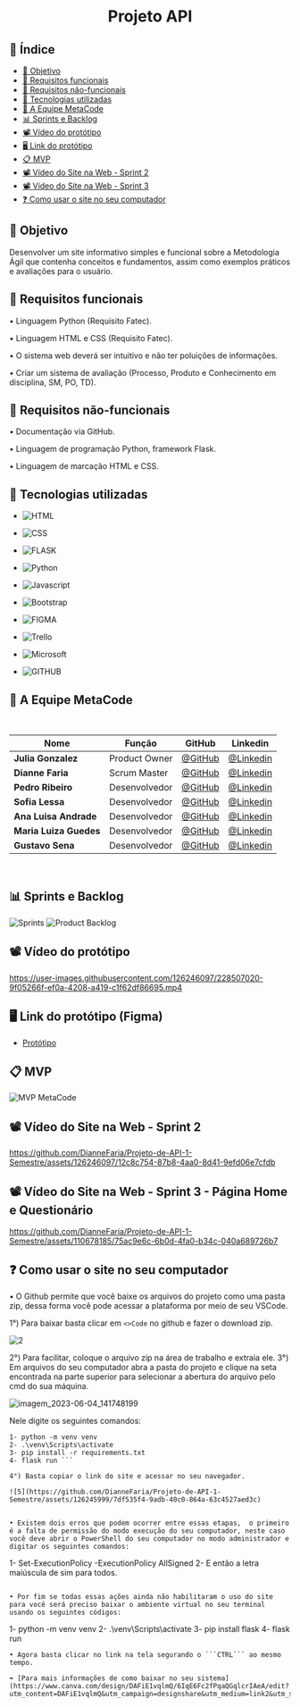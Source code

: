 <h1 align="center"> Projeto API </h1>

## 🔗 Índice
* [🎯 Objetivo](#-objetivo)
* [📍 Requisitos funcionais](#-requisitos-funcionais)
* [📍 Requisitos não-funcionais](#-requisitos-não-funcionais)
* [🔧 Tecnologias utilizadas](#-tecnologias-utilizadas)
* [👥 A Equipe MetaCode](#-a-equipe-metacode)
* [📊 Sprints e Backlog](#-sprints-e-backlog)
* [📽️ Vídeo do protótipo](#%EF%B8%8F-vídeo-do-protótipo)
* [🖥️ Link do protótipo](#%EF%B8%8F-link-do-protótipo-figma)
* [📋 MVP](#-mvp)
* [📽️ Vídeo do Site na Web - Sprint 2 ](#%EF%B8%8F-vídeo-do-site-na-web---sprint-2)
* [📽️ Vídeo do Site na Web - Sprint 3](#%EF%B8%8F-vídeo-do-site-na-web---sprint-3---página-home-e-questionário)
* [❓ Como usar o site no seu computador](#-como-usar-o-site-no-seu-computador)

## 🎯 Objetivo
 Desenvolver um site informativo simples e funcional sobre a Metodologia Ágil que contenha conceitos e fundamentos, assim como exemplos práticos e avaliações para o usuário.
 

## 📍 Requisitos funcionais
•	Linguagem Python (Requisito Fatec).

•	Linguagem HTML e CSS (Requisito Fatec).

•	O sistema web deverá ser intuitivo e não ter poluições de informações.

•	Criar um sistema de avaliação (Processo, Produto e Conhecimento em disciplina, SM, PO, TD).


## 📍 Requisitos não-funcionais

•	Documentação via GitHub.

•	Linguagem de programação Python, framework Flask.

•	Linguagem de marcação HTML e CSS.

## 🔧 Tecnologias utilizadas

- ![HTML](https://img.shields.io/badge/HTML5-E34F26?style=for-the-badge&logo=html5&logoColor=white)

- ![CSS](https://img.shields.io/badge/CSS-239120?&style=for-the-badge&logo=css3&logoColor=white)

- ![FLASK](https://img.shields.io/badge/Flask-000000?style=for-the-badge&logo=flask&logoColor=white) 

- ![Python](https://img.shields.io/badge/Python-14354C?style=for-the-badge&logo=python&logoColor=white)

- ![Javascript](https://img.shields.io/badge/JavaScript-F7DF1E?style=for-the-badge&logo=javascript&logoColor=black)

- ![Bootstrap](https://img.shields.io/badge/Bootstrap-563D7C?style=for-the-badge&logo=bootstrap&logoColor=white) 

- ![FIGMA](https://img.shields.io/badge/Figma-F24E1E?style=for-the-badge&logo=figma&logoColor=white)

- ![Trello](https://img.shields.io/badge/Trello-%23026AA7.svg?style=for-the-badge&logo=Trello&logoColor=white)

- ![Microsoft](https://img.shields.io/badge/Microsoft_Office-D83B01?style=for-the-badge&logo=microsoft-office&logoColor=white)

- ![GITHUB](https://img.shields.io/badge/GitHub-100000?style=for-the-badge&logo=github&logoColor=white)

## 👥 A Equipe MetaCode

<br>

|Nome|Função|GitHub|Linkedin|
| -------- |-------- |-------- |-------- |
|**Julia Gonzalez**|Product Owner|[@GitHub](https://github.com/juliagonzalezmoreira)|[@Linkedin](http://linkedin.com/in/julia-gonzalez-moreira)
|**Dianne Faria**|Scrum Master|[@GitHub](https://github.com/DianneFaria)|[@Linkedin](https://www.linkedin.com/in/dianne-faria-de-brito-099b3015b)
|**Pedro Ribeiro**|Desenvolvedor|[@GitHub](https://github.com/pedrohenribeiro)|[@Linkedin](https://www.linkedin.com/in/pedrohenribeiro1/)
|**Sofia Lessa**|Desenvolvedor|[@GitHub](https://github.com/sofialessaa)|[@Linkedin](https://www.linkedin.com/in/sofiamatoslessa/)
|**Ana Luisa Andrade**|Desenvolvedor|[@GitHub](https://github.com/LuisaAndrade28)|[@Linkedin](https://www.linkedin.com/in/ana-luisa-andrade-4a695526b)
|**Maria Luiza Guedes**|Desenvolvedor|[@GitHub](https://github.com/mluizaguedes)|[@Linkedin](https://www.linkedin.com/in/maria-luiza-a141b123b)
|**Gustavo Sena**|Desenvolvedor|[@GitHub](https://github.com/gustavosenamp)|[@Linkedin](https://www.linkedin.com/in/gustavo-sena-577045232)

</br>

## 📊 Sprints e Backlog

![Sprints](https://github.com/DianneFaria/Projeto-de-API-1-Semestre/assets/110678185/4749bd45-ae7a-42d7-a4a5-b374d10e40b7)
![Product Backlog](https://github.com/DianneFaria/Projeto-de-API-1-Semestre/assets/110678185/9dc0ab46-a460-4bab-90fd-976b066bac5c)

## 📽️ Vídeo do protótipo

https://user-images.githubusercontent.com/126246097/228507020-9f05266f-ef0a-4208-a419-c1f62df86695.mp4

## 🖥️ Link do protótipo (Figma)

* [Protótipo](https://www.figma.com/file/T4KKC2PIVHAnsGjgjj3TVS/prototipo-1?node-id=0%3A1&t=O0UuSYhXF8PWarEb-1)

## 📋 MVP

![MVP MetaCode](https://github.com/DianneFaria/Projeto-de-API-1-Semestre/assets/127700485/75c29b39-c591-47b6-aa2a-9a115edbf06d)


## 📽️ Vídeo do Site na Web - Sprint 2 

https://github.com/DianneFaria/Projeto-de-API-1-Semestre/assets/126246097/12c8c754-87b8-4aa0-8d41-9efd06e7cfdb

## 📽️ Vídeo do Site na Web - Sprint 3 - Página Home e Questionário

https://github.com/DianneFaria/Projeto-de-API-1-Semestre/assets/110678185/75ac9e6c-6b0d-4fa0-b34c-040a689726b7

## ❓ Como usar o site no seu computador 
•  O Github permite que você baixe os arquivos do projeto como uma pasta zip, dessa forma você pode acessar a plataforma por meio de seu VSCode. 

1°) Para baixar basta clicar em ``` <>Code ``` no github e fazer o download zip.

![2](https://github.com/DianneFaria/Projeto-de-API-1-Semestre/assets/126245999/35f5188f-e028-4054-89c2-6a5682141672)

2°) Para facilitar, coloque o arquivo zip na área de trabalho e extraia ele.
3°) Em arquivos do seu computador abra a pasta do projeto e clique na seta encontrada na parte superior para selecionar a abertura do arquivo pelo cmd do sua máquina.

![imagem_2023-06-04_141748199](https://github.com/DianneFaria/Projeto-de-API-1-Semestre/assets/126245999/cd7fce48-500e-43d9-b998-b1c7d7f0e4a8)

Nele digite os seguintes comandos: 
```
1- python -m venv venv 
2- .\venv\Scripts\activate 
3- pip install -r requirements.txt 
4- flask run ```

4°) Basta copiar o link do site e acessar no seu navegador.

![5](https://github.com/DianneFaria/Projeto-de-API-1-Semestre/assets/126245999/7df535f4-9adb-40c0-864a-63c4527aed3c)


• Existem dois erros que podem ocorrer entre essas etapas,  o primeiro é a falta de permissão do modo execução do seu computador, neste caso você deve abrir o PowerShell do seu computador no modo administrador e digitar os seguintes comandos:
``` 
1- Set-ExecutionPolicy -ExecutionPolicy AllSigned
2- E então a letra maiúscula de sim para todos.
``` 

• Por fim se todas essas ações ainda não habilitaram o uso do site para você será preciso baixar o ambiente virtual no seu terminal usando os seguintes códigos: 
```
1- python -m venv venv 
2- .\venv\Scripts\activate
3- pip install flask 
4- flask run 
```
• Agora basta clicar no link na tela segurando o ```CTRL``` ao mesmo tempo.

➡️ [Para mais informações de como baixar no seu sistema](https://www.canva.com/design/DAFiE1vqlmQ/6IqE6Fc2fPqaQGqlcrIAeA/edit?utm_content=DAFiE1vqlmQ&utm_campaign=designshare&utm_medium=link2&utm_source=sharebutton)
